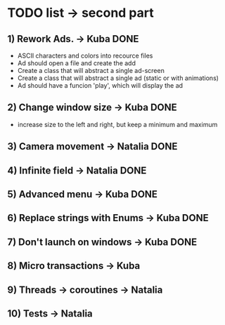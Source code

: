 # TODO list -> second part

## 1) Rework Ads. -> Kuba DONE
  - ASCII characters and colors into recource files 
  - Ad should open a file and create the add
  - Create a class that will abstract a single ad-screen
  - Create a class that will abstract a single ad (static or with animations)
  - Ad should have a funcion 'play', which will display the ad

## 2) Change window size -> Kuba DONE
  - increase size to the left and right, but keep a minimum and maximum

## 3) Camera movement -> Natalia DONE

## 4) Infinite field -> Natalia DONE

## 5) Advanced menu -> Kuba DONE

## 6) Replace strings with Enums -> Kuba DONE

## 7) Don't launch on windows -> Kuba DONE

## 8) Micro transactions -> Kuba

## 9) Threads -> coroutines -> Natalia

## 10) Tests -> Natalia
